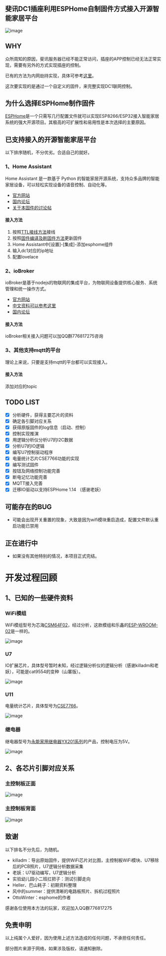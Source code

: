 ## 斐讯DC1插座利用ESPHome自制固件方式接入开源智能家居平台

![image](https://github.com/Samuel-0-0/dc1-esphome-home-assistant/blob/master/image/%E4%BA%A7%E5%93%81%E5%9B%BE2.jpg?raw=true)

## WHY
众所周知的原因，斐讯服务器已经不能正常访问，插座的APP控制已经无法正常实现，需要有另外的方式实现插座的控制。

已有的方法为内网劫持实现，具体可参考[这里](https://bbs.hassbian.com/thread-5637-1-1.html)。

这次要实现的是通过一个自定义的固件，来完整实现DC1联网控制。

## 为什么选择ESPHome制作固件
[ESPHome](https://esphome.io/)是一个只需写几行配置文件就可以实现ESP8266/ESP32接入智能家居系统的强大开源项目。其极高的可扩展性和易用性是本次选择的主要原因。 

## 已支持接入的开源智能家居平台
以下排序随机，不分优劣。合适自己的就好。

### 1、Home Assistant
Home Assistant 是一款基于 Python 的智能家居开源系统，支持众多品牌的智能家居设备，可以轻松实现设备的语音控制、自动化等。
- [官方网站](https://www.home-assistant.io/)
- [国内论坛](https://bbs.hassbian.com/forum.php)
- [关于本固件的讨论帖](https://bbs.hassbian.com/thread-6628-1-1.html)

#### 接入方法
1. 按照[TTL接线方法](https://github.com/Samuel-0-0/phicomm_dc1-esphome/tree/master/cookbook)接线
2. 按照[固件编译及刷固件方法](https://github.com/Samuel-0-0/phicomm_dc1-esphome/tree/master/yaml)更新固件
3. Home Assistant中[设置]-[集成]-添加esphome组件
4. 输入dc1对应的ip地址
5. 配置lovelace

### 2、ioBroker
ioBroker是基于nodejs的物联网的集成平台，为物联网设备提供核心服务、系统管理和统一操作方式。
- [官方网站](http://www.iobroker.net)
- [中文资料可以参考这里](https://doc.iobroker.cn/#/_zh-cn/)
- [国内论坛](https://bbs.iobroker.cn)
#### 接入方法
ioBroker相关接入问题可以加QQ群776817275咨询

### 3、其他支持mqtt的平台
理论上来说，只要是支持mqtt的平台都可以实现接入。

#### 接入方法
添加对应的topic

## TODO LIST
- [x] 分析硬件，获得主要芯片的资料
- [x] 确定各引脚对应关系
- [x] 获得原版固件的log信息（启动、控制）
- [x] 控制实现推演
- [x] 用逻辑分析仪分析U7的I2C数据
- [x] 分析U7的IO逻辑
- [x] 编写U7控制驱动程序
- [x] 电量统计芯片CSE7766功能的实现
- [x] 编写测试固件
- [x] 按钮及网络控制功能完善
- [x] 断电记忆功能完善
- [x] MQTT接入完善
- [X] 迁移IO驱动以支持ESPHome 1.14 （感谢老妖）
## 可能存在的BUG
- 可能会出现开关重置的现象，大致是因为wifi模块重启造成，配置文件默认重启功能已禁用

## 正在进行中
- 如果没有其他特别的情况，本项目正式完结。

# 开发过程回顾
## 1、已知的一些硬件资料
### WiFi模组
WiFi模组型号为芯海[CSM64F02](https://github.com/Samuel-0-0/dc1-esphome-home-assistant/blob/master/datasheet/CSM64F02%20WiFi%E6%A8%A1%E7%BB%84%E7%94%A8%E6%88%B7%E6%89%8B%E5%86%8CV1.3.pdf)，经过分析，这款模组和乐鑫的[ESP-WROOM-02](https://github.com/Samuel-0-0/dc1-esphome-home-assistant/blob/master/datasheet/esp-wroom-02%E6%8A%80%E6%9C%AF%E8%A7%84%E6%A0%BC%E4%B9%A6.pdf)是一样的。

![image](https://github.com/Samuel-0-0/dc1-esphome-home-assistant/blob/master/image/WiFi%E6%A8%A1%E7%BB%84.jpg?raw=true)
### U7
IO扩展芯片，具体型号暂时未知，经过逻辑分析仪的逻辑分析（感谢killadm和老妖），可能是cat9554的变种（山寨版）。

![image](https://github.com/Samuel-0-0/dc1-esphome-home-assistant/blob/master/image/U7.jpg?raw=true)
### U11
电量统计芯片，具体型号为[CSE7766](https://github.com/Samuel-0-0/dc1-esphome-home-assistant/blob/master/datasheet/U11_CSE7766%E7%94%A8%E6%88%B7%E6%89%8B%E5%86%8C.pdf)。

![image](https://github.com/Samuel-0-0/dc1-esphome-home-assistant/blob/master/image/U11%E7%94%B5%E9%87%8F%E7%BB%9F%E8%AE%A1%E8%8A%AF%E7%89%87.jpg?raw=true)
### 继电器
继电器型号为[永能家用继电器YX201系列](https://github.com/Samuel-0-0/dc1-esphome-home-assistant/blob/master/datasheet/%E6%B0%B8%E8%83%BD%E5%AE%B6%E7%94%A8%E7%BB%A7%E7%94%B5%E5%99%A8YX201.pdf)的产品，控制电压为5V。

![image](https://github.com/Samuel-0-0/dc1-esphome-home-assistant/blob/master/image/%E7%BB%A7%E7%94%B5%E5%99%A8.jpg?raw=true)

## 2、各芯片引脚对应关系
### 主控制板正面
![image](https://github.com/Samuel-0-0/dc1-esphome-home-assistant/blob/master/image/%E4%B8%BB%E6%8E%A7%E5%88%B6%E6%9D%BF%E6%AD%A3%E9%9D%A2_%E6%A0%87%E6%B3%A8.jpg?raw=true)

### 主控制板背面
![image](https://github.com/Samuel-0-0/dc1-esphome-home-assistant/blob/master/image/%E4%B8%BB%E6%8E%A7%E5%88%B6%E6%9D%BF%E8%83%8C%E9%9D%A2_%E6%A0%87%E6%B3%A8.jpg?raw=true)

## 致谢
以下排名不分先后，为随机。
- killadm：导出原始固件，提供WiFi芯片对比图，主控制板WiFi模块、U7移除后的PCB照片，U7逻辑分析数据采集
- 老妖：U7驱动编写，U7逻辑分析
- 实验幼儿园小二班扛把子：测试引脚走向
- Heller、巴山耗子：初期资料整理
- 风中的summer：提供清晰的电路板照片、拆机过程照片
- OttoWinter：esphome的作者

感谢各位使用本方法的玩家，欢迎加入QQ群776817275

## 免责申明
以上纯属个人爱好，因为使用上述方法造成的任何问题，不承担任何责任。

部分图片来源于网络，如果涉及版权，请通知删除。
